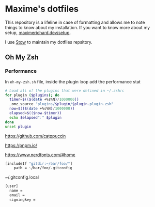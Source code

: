 # Maxime's dotfiles

This repository is a lifeline in case of formatting and allows me to note things to know about my installation. If you want to know more about my setup, [maximerichard.dev/setup](https://maximerichard.dev/setup).

I use [Stow](https://www.gnu.org/software/stow/) to maintain my dotfiles repsitory.

## Oh My Zsh

### Performance

In `oh-my-zsh.sh` file, inside the plugin loop add the performance stat

```sh
# Load all of the plugins that were defined in ~/.zshrc
for plugin ($plugins); do
  timer=$(($(date +%s%N)/1000000))
  _omz_source "plugins/$plugin/$plugin.plugin.zsh"
  now=$(($(date +%s%N)/1000000))
  elapsed=$(($now-$timer))
  echo $elapsed":" $plugin
done
unset plugin
```

https://github.com/catppuccin

https://pnpm.io/

https://www.nerdfonts.com/#home

```sh
[includeIf "gitdir:~/bar/foo/"]
    path = ~/bar/foo/.gitconfig
```

~/.gitconfig.local

```sh
[user]
  name =
  email =
  signingkey =
```
